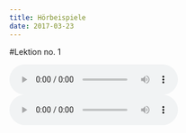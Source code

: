 ```yaml
---
title: Hörbeispiele
date: 2017-03-23
---
```

#Lektion no. 1

<audio controls>
  <source src="/audio/02 - Track02.mp3" type="audio/mpeg">
Your browser does not support the audio element.
</audio></br>
<audio controls>
  <source src="/audio/06 - Track06.mp3" type="audio/mpeg">
Your browser does not support the audio element.
</audio>
